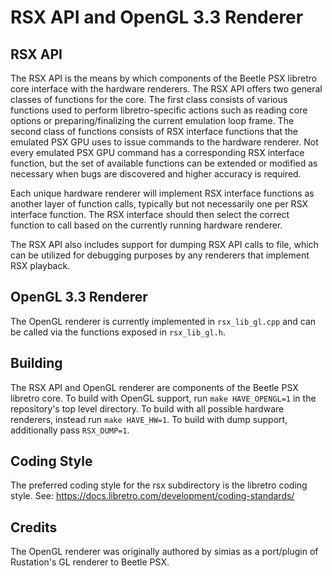 # RSX API and OpenGL 3.3 Renderer

## RSX API

The RSX API is the means by which components of the Beetle PSX libretro core interface with the hardware renderers. The RSX API offers two general classes of functions for the core. The first class consists of various functions used to perform libretro-specific actions such as reading core options or preparing/finalizing the current emulation loop frame. The second class of functions consists of RSX interface functions that the emulated PSX GPU uses to issue commands to the hardware renderer. Not every emulated PSX GPU command has a corresponding RSX interface function, but the set of available functions can be extended or modified as necessary when bugs are discovered and higher accuracy is required.

Each unique hardware renderer will implement RSX interface functions as another layer of function calls, typically but not necessarily one per RSX interface function. The RSX interface should then select the correct function to call based on the currently running hardware renderer.

The RSX API also includes support for dumping RSX API calls to file, which can be utilized for debugging purposes by any renderers that implement RSX playback.

## OpenGL 3.3 Renderer

The OpenGL renderer is currently implemented in `rsx_lib_gl.cpp` and can be called via the functions exposed in `rsx_lib_gl.h`.

## Building

The RSX API and OpenGL renderer are components of the Beetle PSX libretro core. To build with OpenGL support, run `make HAVE_OPENGL=1` in the repository's top level directory. To build with all possible hardware renderers, instead run `make HAVE_HW=1`. To build with dump support, additionally pass `RSX_DUMP=1`.

## Coding Style

The preferred coding style for the rsx subdirectory is the libretro coding style. See: https://docs.libretro.com/development/coding-standards/

## Credits

The OpenGL renderer was originally authored by simias as a port/plugin of Rustation's GL renderer to Beetle PSX.

